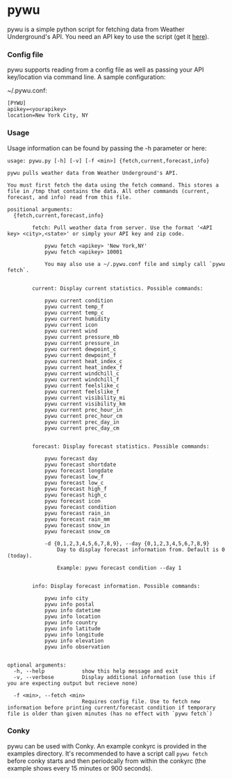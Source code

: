 # pywu

pywu is a simple python script for fetching data from Weather Underground's API. You need an API key to use the script (get it [here](http://www.wunderground.com/weather/api/)).


### Config file

pywu supports reading from a config file as well as passing your API key/location via command line. A sample configuration:

~/.pywu.conf:
```
[PYWU]
apikey=<yourapikey>
location=New York City, NY
```


### Usage

Usage information can be found by passing the -h parameter or here:
```
usage: pywu.py [-h] [-v] [-f <min>] {fetch,current,forecast,info}

pywu pulls weather data from Weather Underground's API.

You must first fetch the data using the fetch command. This stores a file in /tmp that contains the data. All other commands (current, forecast, and info) read from this file.

positional arguments:
  {fetch,current,forecast,info}
                        
        fetch: Pull weather data from server. Use the format '<API key> <city>,<state>' or simply your API key and zip code.
        
            pywu fetch <apikey> 'New York,NY'
            pywu fetch <apikey> 10001
        
            You may also use a ~/.pywu.conf file and simply call `pywu fetch`.
        
        
        current: Display current statistics. Possible commands:
        
            pywu current condition
            pywu current temp_f
            pywu current temp_c
            pywu current humidity
            pywu current icon
            pywu current wind
            pywu current pressure_mb
            pywu current pressure_in
            pywu current dewpoint_c
            pywu current dewpoint_f
            pywu current heat_index_c
            pywu current heat_index_f
            pywu current windchill_c
            pywu current windchill_f
            pywu current feelslike_c
            pywu current feelslike_f
            pywu current visibility_mi
            pywu current visibility_km
            pywu current prec_hour_in
            pywu current prec_hour_cm
            pywu current prec_day_in
            pywu current prec_day_cm
        
        
        forecast: Display forecast statistics. Possible commands:
        
            pywu forecast day
            pywu forecast shortdate
            pywu forecast longdate
            pywu forecast low_f
            pywu forecast low_c
            pywu forecast high_f
            pywu forecast high_c
            pywu forecast icon
            pywu forecast condition
            pywu forecast rain_in
            pywu forecast rain_mm
            pywu forecast snow_in
            pywu forecast snow_cm
        
            -d {0,1,2,3,4,5,6,7,8,9}, --day {0,1,2,3,4,5,6,7,8,9}
                Day to display forecast information from. Default is 0 (today).
        
                Example: pywu forecast condition --day 1
        
        
        info: Display forecast information. Possible commands:
        
            pywu info city
            pywu info postal
            pywu info datetime
            pywu info location
            pywu info country
            pywu info latitude
            pywu info longitude
            pywu info elevation
            pywu info observation
                            

optional arguments:
  -h, --help            show this help message and exit
  -v, --verbose         Display additional information (use this if you are expecting output but recieve none)
                        
  -f <min>, --fetch <min>
                        Requires config file. Use to fetch new information before printing current/forecast condition if temporary file is older than given minutes (has no effect with `pywu fetch`)
```


### Conky

pywu can be used with Conky. An example conkyrc is provided in the examples directory. It's recommended to have a script call `pywu fetch` before conky starts and then periodcally from within the conkyrc (the example shows every 15 minutes or 900 seconds).